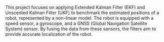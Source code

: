 
This project focuses on applying Extended Kalman Filter (EKF) and Unscented Kalman Filter (UKF) to benchmark the estimated positions of a robot, represented by a non-linear model. The robot is equipped with a speed sensor, a gyroscope, and a GNSS (Global Navigation Satellite System) sensor. By fusing the data from these sensors, the filters aim to provide accurate localization of the robot.
